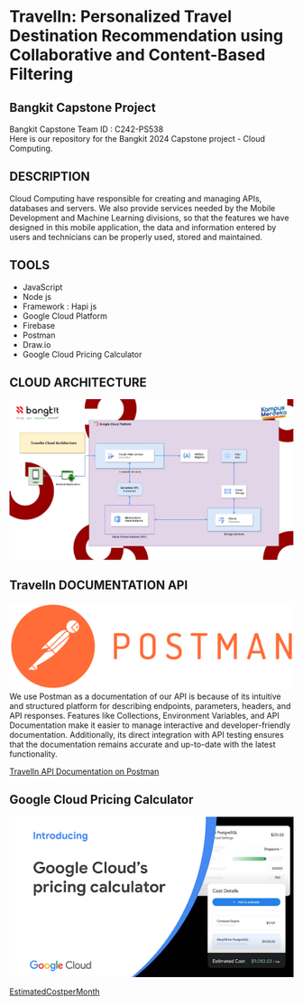 # TravelIn: Personalized Travel Destination Recommendation using Collaborative and Content-Based Filtering
## Bangkit Capstone Project

Bangkit Capstone Team ID : C242-PS538	 <br>
Here is our repository for the Bangkit 2024 Capstone project - Cloud Computing.

## DESCRIPTION
Cloud Computing have responsible for creating and managing APIs, databases and servers. We also provide services needed by the Mobile Development and Machine Learning divisions, so that the features we have designed in this mobile application, the data and information entered by users and technicians can be properly used, stored and maintained.


## TOOLS
- JavaScript
- Node js
- Framework : Hapi js
- Google Cloud Platform
- Firebase
- Postman
- Draw.io
- Google Cloud Pricing Calculator

## CLOUD ARCHITECTURE
![TravelinCloudArchitecture](https://github.com/Capstone-Bangkit-C242-PS538/TravelIn-Bangkit/blob/Cloud_Computing/Architecture/Travelin-Architecture.jpg)

## TravelIn DOCUMENTATION API
![APIDOC](https://github.com/Capstone-Bangkit-C242-PS538/TravelIn-Bangkit/blob/Cloud_Computing/Architecture/Postman-logo-orange-2021_1155x.png)
We use Postman as a documentation of our API is because of its intuitive and structured platform for describing endpoints, parameters, headers, and API responses. Features like Collections, Environment Variables, and API Documentation make it easier to manage interactive and developer-friendly documentation. Additionally, its direct integration with API testing ensures that the documentation remains accurate and up-to-date with the latest functionality.

[TravelIn API Documentation on Postman](https://documenter.getpostman.com/view/39612721/2sAYBXAAAY)



## Google Cloud Pricing Calculator
![TravelinCloudArchitecture](https://github.com/Capstone-Bangkit-C242-PS538/TravelIn-Bangkit/blob/Cloud_Computing/Architecture/pricing.png)

[EstimatedCostperMonth](https://github.com/Capstone-Bangkit-C242-PS538/TravelIn-Bangkit/blob/Cloud_Computing/Estimated%20Cost%20of%20Travelin.pdf)



